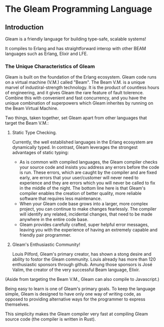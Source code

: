 # The Gleam Programming Language

## Introduction

Gleam is a friendly language for building type-safe, scalable systems!

It compiles to Erlang and has straightforward interop with other BEAM languages such as Erlang, Elixir and LFE.

### The Unique Characteristics of Gleam

Gleam is built on the foundation of the Erlang ecosystem.  Gleam code runs on a virtual machine (V.M.) called "Beam".  The Beam V.M. is a unique marvel of industiral-strength technology.  It is the product of countless hours of engineering, and it gives Gleam the rare feature of fault tolerence.  Combine this with convenient and fast concurrency, and you have the unique combination of superpowers which Gleam inherites by running on the Beam Virtual Machine. 

Two things, taken together, set Gleam apart from other languages that target the Beam V.M.:

1.  Static Type Checking. 

    Currently, the well established languages in the Erlang ecosystem are dynamically typed. In contrast, Gleam leverages the strongest advantages of static typing:

    - As is common with compiled languages, the Gleam compiler checks your source code and insists you address any errors before the code is run. These errors, which are caught by the compiler and are fixed early, are errors that your user/customer will never need to experience and they are errors which you will never be called to fix in the middle of the night. The bottom line here is that Gleam's compiler enables the creation of better quality, more reliable software that requires less maintenance.
    - When your Gleam code base grows into a larger, more complex project, you can continue to make changes fearlessly. The compiler will identify any related, incidental changes, that need to be made anywhere in the entire code base.
    - Gleam provides carefully crafted, super helpful error messages, leaving you with the experience of having an extremely capable and friendly pair programmer.

2.  Gleam's Enthusiastic Community!

     Louis Pilford, Gleam's primary creator, has shown a stong desire and ability to fostor the Gleam community. Louis already has more than 120 enthusiastic sponsors through github. Amung those sponsors is José Valim, the creator of the very successful Beam language, Elixir.


(Aside from targeting the Beam V.M., Gleam can also compile to Javascript.)

Being easy to learn is one of Gleam's primary goals.  To keep the language simple, Gleam is designed to have only one way of writing code, as opposed to providing alternative ways for the programmer to express themselves.

This simplicity makes the Gleam compiler very fast at compiling Gleam source code (the compiler is written in Rust).



